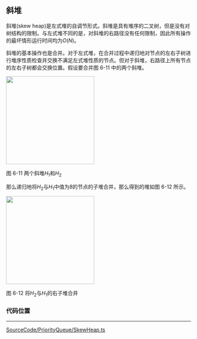 <!-- @format -->

## 斜堆

斜堆(skew heap)是左式堆的自调节形式。斜堆是具有堆序的二叉树，但是没有对树结构的限制。与左式堆不同的是，对斜堆的右路径没有任何限制，因此所有操作的最坏情形运行时间均为$O(N)$。

斜堆的基本操作也是合并。对于左式堆，在合并过程中递归地对节点的左右子树进行堆序性质检查并交换不满足左式堆性质的节点。但对于斜堆，右路径上所有节点的左右子树都会交换位置。假设要合并图 6-11 中的两个斜堆。

<image  height="240" src="../../../Assets/Images/ch6/6-11.png">

图 6-11 两个斜堆$H_1$和$H_2$

那么递归地将$H_2$与$H_1$中值为$8$的节点的子堆合并，那么得到的堆如图 6-12 所示。

<image   height="240" src="../../../Assets/Images/ch6/6-12.png">

图 6-12 将$H_2$与$H_1$的右子堆合并

### 代码位置

---

[SourceCode/PriorityQueue/SkewHeap.ts](../../../SourceCode/PriorityQueue/SkewHeap/SkewHeap.ts)
